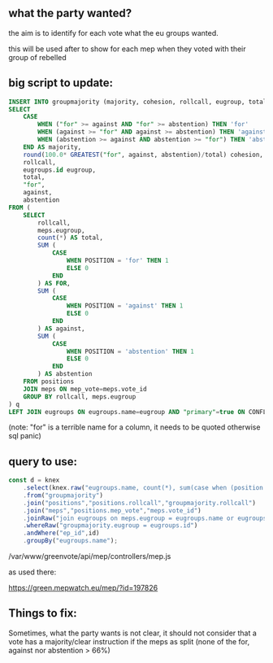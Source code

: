 ## what the party wanted?

the aim is to identify for each vote what the eu groups wanted.

this will be used after to show for each mep when they voted with their group of rebelled

## big script to update:

``` sql
INSERT INTO groupmajority (majority, cohesion, rollcall, eugroup, total, "for", against, abstention)
SELECT 
	CASE
		WHEN ("for" >= against AND "for" >= abstention) THEN 'for'
		WHEN (against >= "for" AND against >= abstention) THEN 'against'
		WHEN (abstention >= against AND abstention >= "for") THEN 'abstention'
	END AS majority,
	round(100.0* GREATEST("for", against, abstention)/total) cohesion,
	rollcall,
	eugroups.id eugroup,
	total,
	"for",
	against,
	abstention
FROM (
	SELECT
		rollcall,
		meps.eugroup,
		count(*) AS total,
		SUM (
			CASE
				WHEN POSITION = 'for' THEN 1
				ELSE 0
			END
		) AS FOR,
		SUM (
			CASE
				WHEN POSITION = 'against' THEN 1
				ELSE 0
			END
		) AS against,
		SUM (
			CASE
				WHEN POSITION = 'abstention' THEN 1
				ELSE 0
			END
		) AS abstention
	FROM positions
	JOIN meps ON mep_vote=meps.vote_id
	GROUP BY rollcall, meps.eugroup
) q
LEFT JOIN eugroups ON eugroups.name=eugroup AND "primary"=true ON CONFLICT DO NOTHING;
```

(note: "for" is a terrible name for a column, it needs to be quoted otherwise sql panic)

## query to use:


``` js
const d = knex
	.select(knex.raw("eugroups.name, count(*), sum(case when (position != majority) then 1 else 0 end) as diff"))
	.from("groupmajority")
	.join("positions","positions.rollcall","groupmajority.rollcall")
	.join("meps","positions.mep_vote","meps.vote_id")
	.joinRaw("join eugroups on meps.eugroup = eugroups.name or eugroups.code='greens/efa'")
	.whereRaw("groupmajority.eugroup = eugroups.id")
	.andWhere("ep_id",id)
	.groupBy("eugroups.name");
```

/var/www/greenvote/api/mep/controllers/mep.js

as used there:

https://green.mepwatch.eu/mep/?id=197826


## Things to fix:

Sometimes, what the party wants is not clear, it should not consider that a vote has a majority/clear instruction if the meps as split (none of the for, against nor abstention > 66%)



